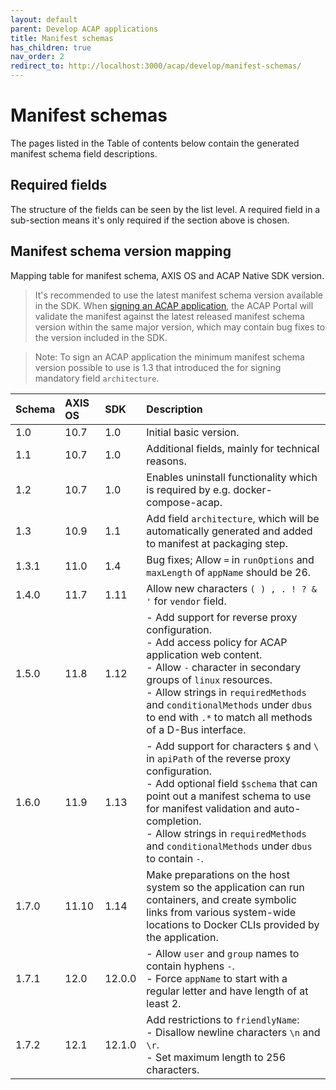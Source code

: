 ```yaml
---
layout: default
parent: Develop ACAP applications
title: Manifest schemas
has_children: true
nav_order: 2
redirect_to: http://localhost:3000/acap/develop/manifest-schemas/
---
```


# Manifest schemas

The pages listed in the Table of contents below contain the generated manifest
schema field descriptions.

## Required fields

The structure of the fields can be seen by the list level. A required field in
a sub-section means it's only required if the section above is chosen.

## Manifest schema version mapping

Mapping table for manifest schema, AXIS OS and ACAP Native SDK version.

> It's recommended to use the latest manifest schema version available in the
> SDK. When [signing an ACAP
> application](../../service/acap-application-signing), the ACAP Portal will
> validate the manifest against the latest released manifest schema version
> within the same major version, which may contain bug fixes to the version
> included in the SDK.

> Note: To sign an ACAP application the minimum manifest schema version
> possible to use is 1.3 that introduced the for signing mandatory field
> `architecture`.

| Schema | AXIS OS | SDK  | Description |
| :----- | :------ | :--  | :---------- |
| 1.0    | 10.7    | 1.0  | Initial basic version. |
| 1.1    | 10.7    | 1.0  | Additional fields, mainly for technical reasons. |
| 1.2    | 10.7    | 1.0  | Enables uninstall functionality which is required by e.g. docker-compose-acap. |
| 1.3    | 10.9    | 1.1  | Add field `architecture`, which will be automatically generated and added to manifest at packaging step. |
| 1.3.1  | 11.0    | 1.4  | Bug fixes; Allow `=` in `runOptions` and `maxLength` of `appName` should be 26. |
| 1.4.0  | 11.7    | 1.11 | Allow new characters `( ) , . ! ? & '` for `vendor` field. |
| 1.5.0  | 11.8    | 1.12 | - Add support for reverse proxy configuration.<br> - Add access policy for ACAP application web content.<br> - Allow `-` character in secondary groups of `linux` resources.<br> - Allow strings in `requiredMethods` and `conditionalMethods` under `dbus` to end with `.*` to match all methods of a D-Bus interface. |
| 1.6.0  | 11.9    | 1.13 | - Add support for characters `$` and `\` in `apiPath` of the reverse proxy configuration.<br> - Add optional field `$schema` that can point out a manifest schema to use for manifest validation and auto-completion.<br> - Allow strings in `requiredMethods` and `conditionalMethods` under `dbus` to contain `-`. |
| 1.7.0  | 11.10    | 1.14 | Make preparations on the host system so the application can run containers, and create symbolic links from various system-wide locations to Docker CLIs provided by the application. |
| 1.7.1  | 12.0     | 12.0.0 | - Allow `user` and `group` names to contain hyphens `-`. <br> - Force `appName` to start with a regular letter and have length of at least 2. |
| 1.7.2  | 12.1     | 12.1.0 | Add restrictions to `friendlyName`:<br> - Disallow newline characters `\n` and `\r`.<br> - Set maximum length to 256 characters. |

